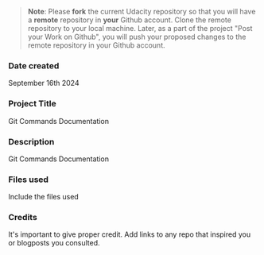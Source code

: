 >**Note**: Please **fork** the current Udacity repository so that you will have a **remote** repository in **your** Github account. Clone the remote repository to your local machine. Later, as a part of the project "Post your Work on Github", you will push your proposed changes to the remote repository in your Github account.

### Date created
September 16th 2024

### Project Title
Git Commands Documentation

### Description
Git Commands Documentation

### Files used
Include the files used

### Credits
It's important to give proper credit. Add links to any repo that inspired you or blogposts you consulted.

